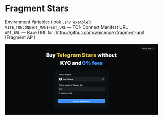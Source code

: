 # Fragment Stars
Environment Variables (look `.env.example`):  
`VITE_TONCONNECT_MANIFEST_URL` — TON Connect Manifest URL  
`API_URL` — Base URL for (https://github.com/whicencer/fragment-api)[Fragment API]

![Website](/public/image.png)
